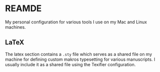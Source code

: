 # REAMDE
My personal configuration for various tools I use on my Mac and Linux machines.

## LaTeX
The latex section contains a `.sty` file which serves as a shared file on my
machine for defining custom makros typesetting for various manuscripts. I
usually include it as a shared file using the Texifier configuration.
